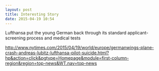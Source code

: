 ```yaml
---
layout: post
title: Interesting Story
date: 2015-04-19 10:54
---
```


Lufthansa put the young German back through its standard applicant-screening process and medical tests

http://www.nytimes.com/2015/04/19/world/europe/germanwings-plane-crash-andreas-lubitz-lufthansa-pilot-suicide.html?hp&action=click&pgtype=Homepage&module=first-column-region&region=top-news&WT.nav=top-news